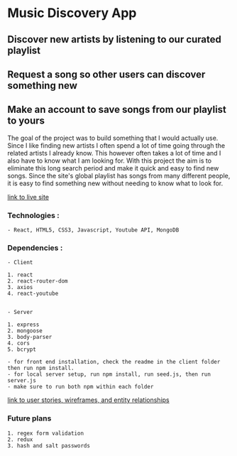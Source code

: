 # Music Discovery App

## Discover new artists by listening to our curated playlist
## Request a song so other users can discover something new
## Make an account to save songs from our playlist to yours

The goal of the project was to build something that I would actually use. Since I like finding new artists I often spend a lot of time going through the related artists I already know. This however often takes a lot of time and I also have to know what I am looking for. With this project the aim is to eliminate this long search period and make it quick and easy to find new songs. Since the site's global playlist has songs from many different people, it is easy to find something new without needing to know what to look for.

[link to live site](https://ga-md.herokuapp.com/)

### Technologies :

    - React, HTML5, CSS3, Javascript, Youtube API, MongoDB

### Dependencies :

    - Client

    1. react
    2. react-router-dom
    3. axios
    4. react-youtube


    - Server

    1. express
    2. mongoose
    3. body-parser
    4. cors
    5. bcrypt

    - for front end installation, check the readme in the client folder then run npm install. 
    - for local server setup, run npm install, run seed.js, then run server.js
    - make sure to run both npm within each folder

[link to user stories, wireframes, and entity relationships](https://github.com/RP2/musicdiscovery/tree/master/Project%20Deliverables)
    


### Future plans

    1. regex form validation
    2. redux
    3. hash and salt passwords